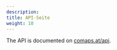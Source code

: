 ```yaml
---
description:
title: API-Seite
weight: 10
---
```


The API is documented on [comaps.at/api](https://comaps.at/api).
